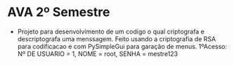 # AVA 2º Semestre
- Projeto para desenvolvimento de um codigo o qual criptografa e descriptografa uma menssagem. Feito usando a criptografia de RSA para codificacao e com PySimpleGui para garação de menus. 1ºAcesso: Nº DE USUARIO = 1, NOME = root, SENHA = mestre123
